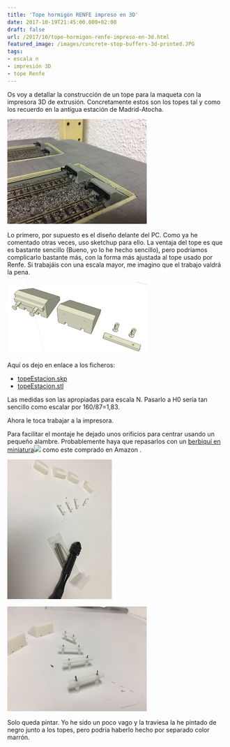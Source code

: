 ```yaml
---
title: 'Tope hormigón RENFE impreso en 3D'
date: 2017-10-19T21:45:00.000+02:00
draft: false
url: /2017/10/tope-hormigon-renfe-impreso-en-3d.html
featured_image: /images/concrete-stop-buffers-3d-printed.JPG
tags: 
- escala n
- impresión 3D
- tope Renfe
---
```


Os voy a detallar la construcción de un tope para la maqueta con la impresora 3D de extrusión. Concretamente estos son los topes tal y como los recuerdo en la antigua estación de Madrid-Atocha.  
 
[![](IMG_4038.JPG)](IMG_4038_big.jpeg)

Lo primero, por supuesto es el diseño delante del PC. Como ya he comentado otras veces, uso sketchup para ello. La ventaja del tope es que es bastante sencillo (Bueno, yo lo he hecho sencillo), pero podríamos complicarlo bastante más, con la forma más ajustada al tope usado por Renfe. Si trabajáis con una escala mayor, me imagino que el trabajo valdrá la pena.  

[![](Screenshot-2017-12-06-21.32.16.png)](Screenshot-2017-12-06-21.32.16big.png)

Aquí os dejo en enlace a los ficheros:  

*   [topeEstacion.skp](https://www.dropbox.com/s/bmzwy3o4kpiz7f6/topeEstacion.skp?dl=0)
*   [topeEstacion.stl](https://www.dropbox.com/s/5ytisa25czl2vvb/topeEstacion.stl?dl=0)

Las medidas son las apropiadas para escala N. Pasarlo a H0 sería tan sencillo como escalar por 160/87=1,83.

Ahora le toca trabajar a la impresora.

Para facilitar el montaje he dejado unos orificios para centrar usando un pequeño alambre. Probablemente haya que repasarlos con un [berbiquí en miniatura](https://www.amazon.es/gp/product/B01IEXTQJU/ref=as_li_tl?ie=UTF8&camp=3638&creative=24630&creativeASIN=B01IEXTQJU&linkCode=as2&tag=rpr0f-21&linkId=9b09f72de6aecb53f891ad8b47cf9174)![](https://ir-es.amazon-adsystem.com/e/ir?t=rpr0f-21&l=am2&o=30&a=B01IEXTQJU) como este comprado en Amazon .

[![](IMG_4020.JPG)](IMG_4020_big.jpeg)

[![](IMG_4021.JPG)](IMG_4021_big.jpeg)

Solo queda pintar. Yo he sido un poco vago y la traviesa la he pintado de negro junto a los topes, pero podría haberlo hecho por separado color marrón.